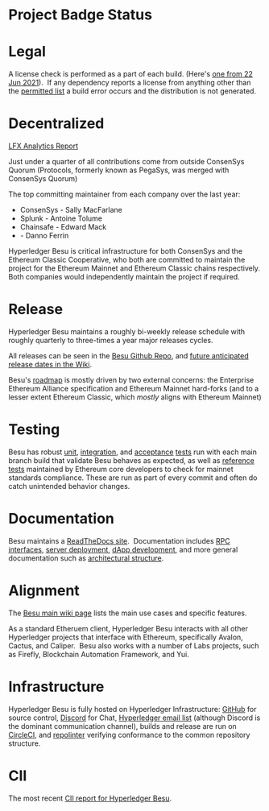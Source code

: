 # Project Badge Status

# Legal

A license check is performed as a part of each build. (Here's [one from 22 Jun 2021](https://app.circleci.com/pipelines/github/hyperledger/besu/9382/workflows/c7effe7e-5ea3-4c69-85fb-1b9cb6573c5e/jobs/49241/steps?invite=true#step-109-20)).  If any dependency reports a license from anything other than the [permitted list](https://github.com/hyperledger/besu/blob/master/gradle/check-licenses.gradle#L32) a build error occurs and the distribution is not generated.

# Decentralized

[LFX Analytics Report](https://tinyurl.com/yht3mfkz)

Just under a quarter of all contributions come from outside ConsenSys Quorum (Protocols, formerly known as PegaSys, was merged with ConsenSys Quorum)

The top committing maintainer from each company over the last year:

- ConsenSys - Sally MacFarlane
- Splunk - Antoine Tolume
- Chainsafe - Edward Mack
- <No Affiliation> - Danno Ferrin

Hyperledger Besu is critical infrastructure for both ConsenSys and the Ethereum Classic Cooperative, who both are committed to maintain the project for the Ethereum Mainnet and Ethereum Classic chains respectively. Both companies would independently maintain the project if required. 

# Release

Hyperledger Besu maintains a roughly bi-weekly release schedule with roughly quarterly to three-times a year major releases cycles.

All releases can be seen in the [Besu Github Repo](https://github.com/hyperledger/besu/releases), and [future anticipated release dates in the Wiki](https://lf-hyperledger.atlassian.net/wiki/display/BESU/Future+Release+Dates).

Besu's [roadmap](https://lf-hyperledger.atlassian.net/wiki/display/BESU/Roadmap) is mostly driven by two external concerns: the Enterprise Ethereum Alliance specification and Ethereum Mainnet hard-forks (and to a lesser extent Ethereum Classic, which *mostly* aligns with Ethereum Mainnet)

# Testing

Besu has robust [unit](https://app.circleci.com/pipelines/github/hyperledger/besu/9386/workflows/0cb3febf-3459-45e5-949c-a8f01586db7e/jobs/49271), [integration](https://app.circleci.com/pipelines/github/hyperledger/besu/9386/workflows/0cb3febf-3459-45e5-949c-a8f01586db7e/jobs/49276), and [acceptance](https://app.circleci.com/pipelines/github/hyperledger/besu/9386/workflows/0cb3febf-3459-45e5-949c-a8f01586db7e/jobs/49272) [tests](https://app.circleci.com/pipelines/github/hyperledger/besu/9386/workflows/0cb3febf-3459-45e5-949c-a8f01586db7e/jobs/49275) run with each main branch build that validate Besu behaves as expected, as well as [reference tests](https://app.circleci.com/pipelines/github/hyperledger/besu/9386/workflows/0cb3febf-3459-45e5-949c-a8f01586db7e/jobs/49270) maintained by Ethereum core developers to check for mainnet standards compliance. These are run as part of every commit and often do catch unintended behavior changes.

# Documentation

Besu maintains a [ReadTheDocs site](https://besu.hyperledger.org/en/stable/).  Documentation includes [RPC interfaces](https://besu.hyperledger.org/en/stable/Reference/API-Methods/), [server deployment](https://besu.hyperledger.org/en/stable/HowTo/Deploy/Cloud/), [dApp development](https://besu.hyperledger.org/en/stable/HowTo/Develop-Dapps/Truffle/), and more general documentation such as [architectural structure](https://besu.hyperledger.org/en/stable/Concepts/ArchitectureOverview/).

# Alignment

The [Besu main wiki page](https://lf-hyperledger.atlassian.net/wiki/display/BESU/Hyperledger+Besu) lists the main use cases and specific features.

As a standard Etheruem client, Hyperledger Besu interacts with all other Hyperledger projects that interface with Ethereum, specifically Avalon, Cactus, and Caliper.  Besu also works with a number of Labs projects, such as Firefly, Blockchain Automation Framework, and Yui.

# Infrastructure

Hyperledger Besu is fully hosted on Hyperledger Infrastructure: [GitHub](https://github.com/hyperledger/besu) for source control, [Discord](https://discord.gg/hyperledger) for Chat, [Hyperledger email list](https://lists.hyperledger.org/g/besu/topics) (although Discord is the dominant communication channel), builds and release are run on [CircleCI](https://app.circleci.com/pipelines/github/hyperledger/besu), and [repolinter](https://github.com/hyperledger/besu/actions/runs/961385130) verifying conformance to the common repository structure.

# CII

The most recent [CII report for Hyperledger Besu](https://bestpractices.coreinfrastructure.org/en/projects/3174).